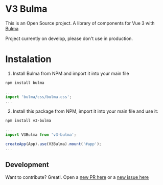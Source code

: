 # V3 Bulma

This is an Open Source project. A library of components for Vue 3 with [Bulma](https://bulma.io)

Project currently on develop, please don't use in production.

# Instalation

1. Install Bulma from NPM and import it into your main file
```bash
npm install bulma
```

```javascript
...
import 'bulma/css/bulma.css';
...
```

2. Install this package from NPM, import it into your main file and use it: 
```bash
npm install v3-bulma
```

```javascript
...
import V3Bulma from 'v3-bulma';

createApp(App).use(V3Bulma).mount('#app');
...
```

## Development

Want to contribute? Great!. Open a [new PR here](https://github.com/ajomuch92/v3-bulma/pulls) or a [new issue here](https://github.com/ajomuch92/v3-bulma/issues)
